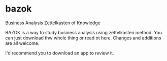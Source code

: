 # bazok
Business Analysis Zettelkasten of Knowledge

BAZOK is a way to study business analysis using zettelkasten method. You can just download thw whole thing or read ot here. Changes and additions are all welcome.

I'd recommend you to download an app to review it.
